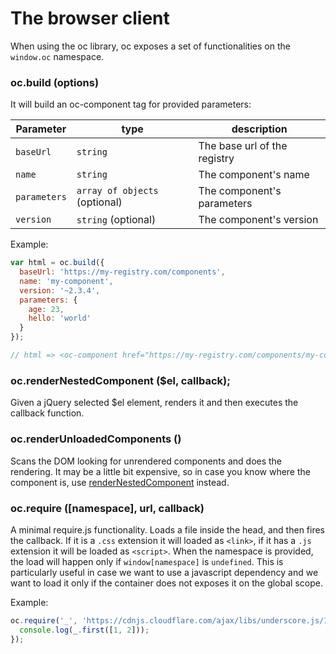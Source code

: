 The browser client
==================

When using the oc library, oc exposes a set of functionalities on the `window.oc` namespace.

### oc.build (options)

It will build an oc-component tag for provided parameters:

|Parameter|type|description|
|---------|----|-----------|
|`baseUrl`|`string`|The base url of the registry|
|`name`|`string`|The component's name|
|`parameters`|`array of objects` (optional)|The component's parameters|
|`version`|`string` (optional)|The component's version|

Example:

```js
var html = oc.build({
  baseUrl: 'https://my-registry.com/components',
  name: 'my-component',
  version: '~2.3.4',
  parameters: {
    age: 23,
    hello: 'world'
  }
});

// html => <oc-component href="https://my-registry.com/components/my-component/~2.3.4/?age=23&hello=world"></oc-component>
```

### oc.renderNestedComponent ($el, callback);

Given a jQuery selected $el <oc-component> element, renders it and then executes the callback function.

### oc.renderUnloadedComponents ()

Scans the DOM looking for unrendered components and does the rendering. It may be a little bit expensive, so in case you know where the component is, use [renderNestedComponent](#ocrendernestedcomponent-el-callback) instead.

### oc.require ([namespace], url, callback)

A minimal require.js functionality. Loads a file inside the head, and then fires the callback. If it is a `.css` extension it will loaded as `<link>`, if it has a `.js` extension it will be loaded as `<script>`.
When the namespace is provided, the load will happen only if `window[namespace]` is `undefined`. This is particularly useful in case we want to use a javascript dependency and we want to load it only if the container does not exposes it on the global scope.

Example:

```js
oc.require('_', 'https://cdnjs.cloudflare.com/ajax/libs/underscore.js/1.8.3/underscore-min.js', function(_){
  console.log(_.first([1, 2]));
});
```